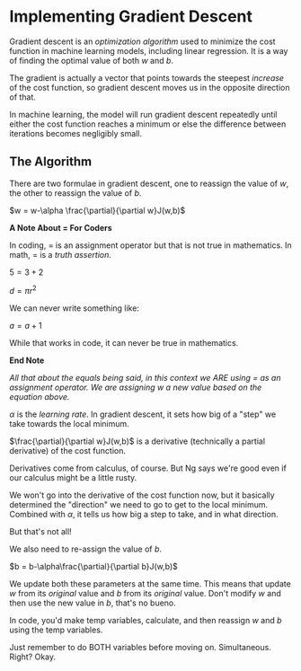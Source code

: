 # Implementing Gradient Descent

Gradient descent is an *optimization algorithm* used to minimize the cost function in machine learning models, including linear regression. It is a way of finding the optimal value of both $w$ and $b$. 

The gradient is actually a vector that points towards the steepest *increase* of the cost function, so gradient descent moves us in the opposite direction of that. 

In machine learning, the model will run gradient descent repeatedly until either the cost function reaches a minimum or else the difference between iterations becomes negligibly small.

## The Algorithm

There are two formulae in gradient descent, one to reassign the value of $w$, the other to reassign the value of $b$.

$w = w-\alpha \frac{\partial}{\partial w}J(w,b)$

**A Note About = For Coders**

In coding, = is an assignment operator but that is not true in mathematics. In math, = is a *truth assertion*. 

$5 = 3+2$

$d = \pi r^2$

We can never write something like:

$a = a +1$

While that works in code, it can never be true in mathematics.

**End Note**

*All that about the equals being said, in this context we ARE using = as an assignment operator. We are assigning $w$ a new value based on the equation above.* 

$\alpha$ is the *learning rate*. In gradient descent, it sets how big of a "step" we take towards the local minimum. 

$\frac{\partial}{\partial w}J(w,b)$ is a derivative (technically a partial derivative) of the cost function.

Derivatives come from calculus, of course. But Ng says we're good even if our calculus might be a little rusty.

We won't go into the derivative of the cost function now, but it basically determined the "direction" we need to go to get to the local minimum. Combined with $\alpha$, it tells us how big a step to take, and in what direction.

But that's not all! 

We also need to re-assign the value of $b$.

$b = b-\alpha\frac{\partial}{\partial b}J(w,b)$

We update both these parameters at the same time. This means that update $w$ from its *original* value and $b$ from its *original* value. Don't modify $w$ and then use the new value in $b$, that's no bueno.

In code, you'd make temp variables, calculate, and then reassign $w$ and $b$ using the temp variables.

Just remember to do BOTH variables before moving on. Simultaneous. Right? Okay.



